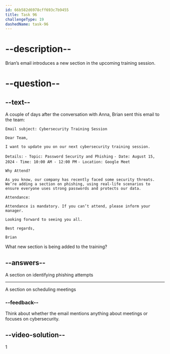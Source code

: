 ```yaml
---
id: 66b582d6978cff693c7b9455
title: Task 96
challengeType: 19
dashedName: task-96
---
```


# --description--

Brian’s email introduces a new section in the upcoming training session. 

# --question--

## --text--

A couple of days after the conversation with Anna, Brian sent this email to the team:

`Email subject: Cybersecurity Training Session`

`Dear Team,`

`I want to update you on our next cybersecurity training session.`

`Details:`
`- Topic: Password Security and Phishing`
`- Date: August 15, 2024`
`- Time: 10:00 AM - 12:00 PM`
`- Location: Google Meet`

`Why Attend?`

`As you know, our company has recently faced some security threats. We’re adding a section on phishing, using real-life scenarios to ensure everyone uses strong passwords and protects our data.`

`Attendance:`

`Attendance is mandatory. If you can’t attend, please inform your manager.`

`Looking forward to seeing you all.`

`Best regards,`

`Brian`

What new section is being added to the training?

## --answers--

A section on identifying phishing attempts

---

A section on scheduling meetings

### --feedback--

Think about whether the email mentions anything about meetings or focuses on cybersecurity.

## --video-solution--

1
